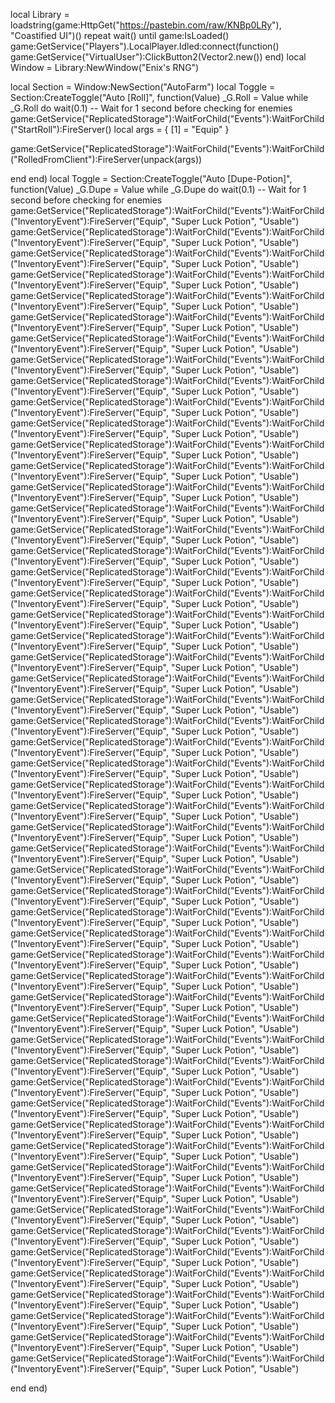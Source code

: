 local Library = loadstring(game:HttpGet("https://pastebin.com/raw/KNBp0LRy"), "Coastified UI")()
repeat wait() until game:IsLoaded()
game:GetService("Players").LocalPlayer.Idled:connect(function()
game:GetService("VirtualUser"):ClickButton2(Vector2.new())
end)
local Window = Library:NewWindow("Enix's RNG")

local Section = Window:NewSection("AutoFarm")
local Toggle = Section:CreateToggle("Auto [Roll]", function(Value)
_G.Roll = Value
while _G.Roll do
wait(0.1)  -- Wait for 1 second before checking for enemies
game:GetService("ReplicatedStorage"):WaitForChild("Events"):WaitForChild("StartRoll"):FireServer()
local args = {
    [1] = "Equip"
}

game:GetService("ReplicatedStorage"):WaitForChild("Events"):WaitForChild("RolledFromClient"):FireServer(unpack(args))

end
end)
local Toggle = Section:CreateToggle("Auto [Dupe-Potion]", function(Value)
_G.Dupe = Value
while _G.Dupe do
wait(0.1)  -- Wait for 1 second before checking for enemies
game:GetService("ReplicatedStorage"):WaitForChild("Events"):WaitForChild("InventoryEvent"):FireServer("Equip", "Super Luck Potion", "Usable")
game:GetService("ReplicatedStorage"):WaitForChild("Events"):WaitForChild("InventoryEvent"):FireServer("Equip", "Super Luck Potion", "Usable")
game:GetService("ReplicatedStorage"):WaitForChild("Events"):WaitForChild("InventoryEvent"):FireServer("Equip", "Super Luck Potion", "Usable")
game:GetService("ReplicatedStorage"):WaitForChild("Events"):WaitForChild("InventoryEvent"):FireServer("Equip", "Super Luck Potion", "Usable")
game:GetService("ReplicatedStorage"):WaitForChild("Events"):WaitForChild("InventoryEvent"):FireServer("Equip", "Super Luck Potion", "Usable")
game:GetService("ReplicatedStorage"):WaitForChild("Events"):WaitForChild("InventoryEvent"):FireServer("Equip", "Super Luck Potion", "Usable")
game:GetService("ReplicatedStorage"):WaitForChild("Events"):WaitForChild("InventoryEvent"):FireServer("Equip", "Super Luck Potion", "Usable")
game:GetService("ReplicatedStorage"):WaitForChild("Events"):WaitForChild("InventoryEvent"):FireServer("Equip", "Super Luck Potion", "Usable")
game:GetService("ReplicatedStorage"):WaitForChild("Events"):WaitForChild("InventoryEvent"):FireServer("Equip", "Super Luck Potion", "Usable")
game:GetService("ReplicatedStorage"):WaitForChild("Events"):WaitForChild("InventoryEvent"):FireServer("Equip", "Super Luck Potion", "Usable")
game:GetService("ReplicatedStorage"):WaitForChild("Events"):WaitForChild("InventoryEvent"):FireServer("Equip", "Super Luck Potion", "Usable")
game:GetService("ReplicatedStorage"):WaitForChild("Events"):WaitForChild("InventoryEvent"):FireServer("Equip", "Super Luck Potion", "Usable")
game:GetService("ReplicatedStorage"):WaitForChild("Events"):WaitForChild("InventoryEvent"):FireServer("Equip", "Super Luck Potion", "Usable")
game:GetService("ReplicatedStorage"):WaitForChild("Events"):WaitForChild("InventoryEvent"):FireServer("Equip", "Super Luck Potion", "Usable")
game:GetService("ReplicatedStorage"):WaitForChild("Events"):WaitForChild("InventoryEvent"):FireServer("Equip", "Super Luck Potion", "Usable")
game:GetService("ReplicatedStorage"):WaitForChild("Events"):WaitForChild("InventoryEvent"):FireServer("Equip", "Super Luck Potion", "Usable")
game:GetService("ReplicatedStorage"):WaitForChild("Events"):WaitForChild("InventoryEvent"):FireServer("Equip", "Super Luck Potion", "Usable")
game:GetService("ReplicatedStorage"):WaitForChild("Events"):WaitForChild("InventoryEvent"):FireServer("Equip", "Super Luck Potion", "Usable")
game:GetService("ReplicatedStorage"):WaitForChild("Events"):WaitForChild("InventoryEvent"):FireServer("Equip", "Super Luck Potion", "Usable")
game:GetService("ReplicatedStorage"):WaitForChild("Events"):WaitForChild("InventoryEvent"):FireServer("Equip", "Super Luck Potion", "Usable")
game:GetService("ReplicatedStorage"):WaitForChild("Events"):WaitForChild("InventoryEvent"):FireServer("Equip", "Super Luck Potion", "Usable")
game:GetService("ReplicatedStorage"):WaitForChild("Events"):WaitForChild("InventoryEvent"):FireServer("Equip", "Super Luck Potion", "Usable")
game:GetService("ReplicatedStorage"):WaitForChild("Events"):WaitForChild("InventoryEvent"):FireServer("Equip", "Super Luck Potion", "Usable")
game:GetService("ReplicatedStorage"):WaitForChild("Events"):WaitForChild("InventoryEvent"):FireServer("Equip", "Super Luck Potion", "Usable")
game:GetService("ReplicatedStorage"):WaitForChild("Events"):WaitForChild("InventoryEvent"):FireServer("Equip", "Super Luck Potion", "Usable")
game:GetService("ReplicatedStorage"):WaitForChild("Events"):WaitForChild("InventoryEvent"):FireServer("Equip", "Super Luck Potion", "Usable")
game:GetService("ReplicatedStorage"):WaitForChild("Events"):WaitForChild("InventoryEvent"):FireServer("Equip", "Super Luck Potion", "Usable")
game:GetService("ReplicatedStorage"):WaitForChild("Events"):WaitForChild("InventoryEvent"):FireServer("Equip", "Super Luck Potion", "Usable")
game:GetService("ReplicatedStorage"):WaitForChild("Events"):WaitForChild("InventoryEvent"):FireServer("Equip", "Super Luck Potion", "Usable")
game:GetService("ReplicatedStorage"):WaitForChild("Events"):WaitForChild("InventoryEvent"):FireServer("Equip", "Super Luck Potion", "Usable")
game:GetService("ReplicatedStorage"):WaitForChild("Events"):WaitForChild("InventoryEvent"):FireServer("Equip", "Super Luck Potion", "Usable")
game:GetService("ReplicatedStorage"):WaitForChild("Events"):WaitForChild("InventoryEvent"):FireServer("Equip", "Super Luck Potion", "Usable")
game:GetService("ReplicatedStorage"):WaitForChild("Events"):WaitForChild("InventoryEvent"):FireServer("Equip", "Super Luck Potion", "Usable")
game:GetService("ReplicatedStorage"):WaitForChild("Events"):WaitForChild("InventoryEvent"):FireServer("Equip", "Super Luck Potion", "Usable")
game:GetService("ReplicatedStorage"):WaitForChild("Events"):WaitForChild("InventoryEvent"):FireServer("Equip", "Super Luck Potion", "Usable")
game:GetService("ReplicatedStorage"):WaitForChild("Events"):WaitForChild("InventoryEvent"):FireServer("Equip", "Super Luck Potion", "Usable")
game:GetService("ReplicatedStorage"):WaitForChild("Events"):WaitForChild("InventoryEvent"):FireServer("Equip", "Super Luck Potion", "Usable")
game:GetService("ReplicatedStorage"):WaitForChild("Events"):WaitForChild("InventoryEvent"):FireServer("Equip", "Super Luck Potion", "Usable")
game:GetService("ReplicatedStorage"):WaitForChild("Events"):WaitForChild("InventoryEvent"):FireServer("Equip", "Super Luck Potion", "Usable")
game:GetService("ReplicatedStorage"):WaitForChild("Events"):WaitForChild("InventoryEvent"):FireServer("Equip", "Super Luck Potion", "Usable")
game:GetService("ReplicatedStorage"):WaitForChild("Events"):WaitForChild("InventoryEvent"):FireServer("Equip", "Super Luck Potion", "Usable")
game:GetService("ReplicatedStorage"):WaitForChild("Events"):WaitForChild("InventoryEvent"):FireServer("Equip", "Super Luck Potion", "Usable")
game:GetService("ReplicatedStorage"):WaitForChild("Events"):WaitForChild("InventoryEvent"):FireServer("Equip", "Super Luck Potion", "Usable")
game:GetService("ReplicatedStorage"):WaitForChild("Events"):WaitForChild("InventoryEvent"):FireServer("Equip", "Super Luck Potion", "Usable")
game:GetService("ReplicatedStorage"):WaitForChild("Events"):WaitForChild("InventoryEvent"):FireServer("Equip", "Super Luck Potion", "Usable")
game:GetService("ReplicatedStorage"):WaitForChild("Events"):WaitForChild("InventoryEvent"):FireServer("Equip", "Super Luck Potion", "Usable")
game:GetService("ReplicatedStorage"):WaitForChild("Events"):WaitForChild("InventoryEvent"):FireServer("Equip", "Super Luck Potion", "Usable")
game:GetService("ReplicatedStorage"):WaitForChild("Events"):WaitForChild("InventoryEvent"):FireServer("Equip", "Super Luck Potion", "Usable")
game:GetService("ReplicatedStorage"):WaitForChild("Events"):WaitForChild("InventoryEvent"):FireServer("Equip", "Super Luck Potion", "Usable")
game:GetService("ReplicatedStorage"):WaitForChild("Events"):WaitForChild("InventoryEvent"):FireServer("Equip", "Super Luck Potion", "Usable")
game:GetService("ReplicatedStorage"):WaitForChild("Events"):WaitForChild("InventoryEvent"):FireServer("Equip", "Super Luck Potion", "Usable")
game:GetService("ReplicatedStorage"):WaitForChild("Events"):WaitForChild("InventoryEvent"):FireServer("Equip", "Super Luck Potion", "Usable")
game:GetService("ReplicatedStorage"):WaitForChild("Events"):WaitForChild("InventoryEvent"):FireServer("Equip", "Super Luck Potion", "Usable")
game:GetService("ReplicatedStorage"):WaitForChild("Events"):WaitForChild("InventoryEvent"):FireServer("Equip", "Super Luck Potion", "Usable")
game:GetService("ReplicatedStorage"):WaitForChild("Events"):WaitForChild("InventoryEvent"):FireServer("Equip", "Super Luck Potion", "Usable")

end
end)  
